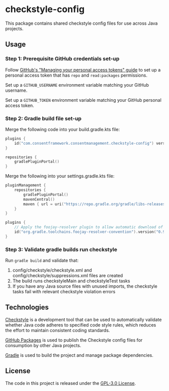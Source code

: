# checkstyle-config
This package contains shared checkstyle config files for use across Java projects.

## Usage

### Step 1: Prerequisite GitHub credentials set-up
Follow [GitHub's "Managing your personal access tokens" guide](https://docs.github.com/en/authentication/keeping-your-account-and-data-secure/managing-your-personal-access-tokens) to set up a personal access token that has `repo` and `read:packages` permissions.

Set up a `GITHUB_USERNAME` environment variable matching your GitHub username.

Set up a `GITHUB_TOKEN` environment variable matching your GitHub personal access token.

### Step 2: Gradle build file set-up

Merge the following code into your build.gradle.kts file:

```kotlin
plugins {
    id("com.consentframework.consentmanagement.checkstyle-config") version "1.2.0"
}

repositories {
    gradlePluginPortal()
}
```

Merge the following into your settings.gradle.kts file:

```kotlin
pluginManagement {
    repositories {
        gradlePluginPortal()
        mavenCentral()
        maven { url = uri("https://repo.gradle.org/gradle/libs-releases") }
    }
}

plugins {
    // Apply the foojay-resolver plugin to allow automatic download of JDKs
    id("org.gradle.toolchains.foojay-resolver-convention").version("0.9.0")
}
```

### Step 3: Validate gradle builds run checkstyle

Run `gradle build` and validate that:
1. config/checkstyle/checkstyle.xml and config/checkstyle/suppressions.xml files are created
2. The build runs checkstyleMain and checkstyleTest tasks
3. If you have any Java source files with unused imports, the checkstyle tasks fail with relevant checkstyle violation errors

## Technologies
[Checkstyle](https://checkstyle.org/) is a development tool that can be used to automatically validate whether Java code adheres to specified code style rules, which reduces the effort to maintain consistent coding standards.

[GitHub Packages](https://docs.github.com/en/packages) is used to publish the Checkstyle config files for consumption by other Java projects.

[Gradle](https://docs.gradle.org) is used to build the project and manage package dependencies.

## License
The code in this project is released under the [GPL-3.0 License](LICENSE).
